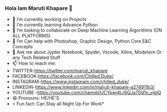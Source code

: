 ### Hola Iam Maruti Khapare 👋

- 🔭 I’m currently working on Projects
- 🌱 I’m currently learning Advance Python
- 👯 I’m looking to collaborate on Deep Machine Learning Algorithms (ON ALL PLATFORMS)
- 🤔 I’m Can help with Photoshop, Graphic Design, Python Core E&C Concepts
- 💬 Ask me about Jypter Notebook, Spyder, Vscode, Xilinx, Modelsim Or any Tech Related Stuff
- 📫 How to reach me: 
- TWITTER-https://twitter.com/maruti_khapare
- FACEBOOK-https://facebook.com/Chilled.Duke/
- INSTAGRAM-https://www.instagram.com/chilled_duke/
- LINKEDIN-https://www.linkedin.com/in/maruti-khapare-a274911b3/
- YOUTUBE -https://youtube.com/channel/UCYpwj4Lr6QJa7Dd1n_vjgjQ
- 😄 Pronouns: HE/HE'S
- ⚡ Fun fact: Can Stay all Night Up For Work*

